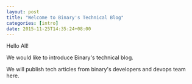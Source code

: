 ```yaml
---
layout: post
title: "Welcome to Binary's Technical Blog"
categories: [intro]
date: 2015-11-25T14:35:24+08:00
---
```


Hello All!

We would like to introduce Binary's technical blog.

We will publish tech articles from binary's developers and devops team here.

